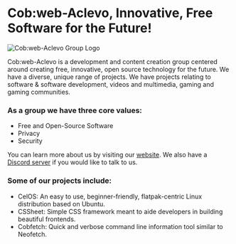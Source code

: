 # Cob:web-Aclevo,  Innovative, Free Software for the Future!

![Cob:web-Aclevo Group Logo](https://cobweb-aclevo.org/assets/logo-trans.png)


Cob:web-Aclevo is a development and content creation group centered around creating free, innovative, open source technology for the future. We have a diverse, unique range of projects. We have projects relating to software & software development, videos and multimedia, gaming and gaming communities.

### As a group we have three core values:
- Free and Open-Source Software
- Privacy
- Security

You can learn more about us by visiting our [website](https://cobweb-aclevo.org/). We also have a [Discord server](https://discord.gg/z3GXvGtuek) if you would like to talk to us.

### Some of our projects include:
- CelOS: An easy to use, beginner-friendly, flatpak-centric Linux distribution based on Ubuntu.
- CSSheet: Simple CSS framework meant to aide developers in building beautiful frontends.
- Cobfetch: Quick and verbose command line information tool similar to Neofetch.
